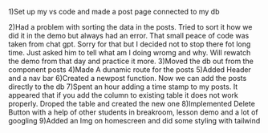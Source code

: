 1)Set up my vs code and made a post page connected to my db

2)Had a problem with sorting the data in the posts. Tried to sort it how we did it in the demo but always had an error. That small peace of code was taken from chat gpt. Sorry for that but I decided not to stop there fot long time. Just asked him to tell what am I doing wromg and why. Will rewatch the demo from that day and practice it more.
3)Moved the db out from the component posts
4)Made A dunamic route for the posts
5)Added Header and a nav bar
6)Created a newpost function. Now we can add the posts directly to the db
7)Spent an hour adding a time stamp to my posts. It appeared that if you add the column to existing table it does not work properly. Droped the table and created the new one
8)Implemented Delete Button with a help of other students in breakroom, lesson demo and a lot of googling
9)Added an Img on homescreen and did some styling with tailwind

